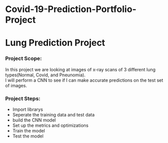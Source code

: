 # Covid-19-Prediction-Portfolio-Project
 
# Lung Prediction Project

### Project Scope:
In this project we are looking at images of x-ray scans of 3 different lung types(Normal, Covid, and Pneunomia).   
I will perform a CNN to see if I can make accurate predictions on the test set of images. 

### Project Steps:
- Import librarys 
- Seperate the training data and test data
- build the CNN model 
- Set up the metrics and optimizations 
- Train the model 
- Test the model
